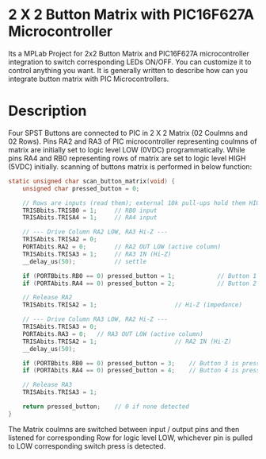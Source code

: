 # 2 X 2 Button Matrix with PIC16F627A Microcontroller
Its a MPLab Project for 2x2 Button Matrix and PIC16F627A microcontroller integration to switch corresponding LEDs ON/OFF. You can customize it to control anything you want. It is generally written to describe how can you integrate button matrix with  PIC Microcontrollers.

# Description
Four SPST Buttons are connected to PIC in 2 X 2 Matrix (02 Coulmns and 02 Rows). Pins RA2 and RA3 of PIC microcontroller representing coulmns of matrix are initially set to logic level LOW (0VDC) programmatically. While pins RA4 and RB0 representing rows of matrix are set to logic level HIGH (5VDC) initially.
scanning of buttons matrix is performed in below function:
```C Code
static unsigned char scan_button_matrix(void) {
    unsigned char pressed_button = 0;

    // Rows are inputs (read them); external 10k pull-ups hold them HIGH
    TRISBbits.TRISB0 = 1;     // RB0 input
    TRISAbits.TRISA4 = 1;     // RA4 input

    // --- Drive Column RA2 LOW, RA3 Hi-Z ---
    TRISAbits.TRISA2 = 0;
    PORTAbits.RA2 = 0;        // RA2 OUT LOW (active column)
    TRISAbits.TRISA3 = 1;     // RA3 IN (Hi-Z)
    __delay_us(50);           // settle

    if (PORTBbits.RB0 == 0) pressed_button = 1;            // Button 1 is pressed RB0-RA2
    if (PORTAbits.RA4 == 0) pressed_button = 2;            // Button 2 is pressed RA4-RA2

    // Release RA2
    TRISAbits.TRISA2 = 1;                      // Hi-Z (impedance)

    // --- Drive Column RA3 LOW, RA2 Hi-Z ---
    TRISAbits.TRISA3 = 0;
    PORTAbits.RA3 = 0;   // RA3 OUT LOW (active column)
    TRISAbits.TRISA2 = 1;                      // RA2 IN (Hi-Z)
    __delay_us(50);

    if (PORTBbits.RB0 == 0) pressed_button = 3;    // Button 3 is pressed (RB0-RA3)
    if (PORTAbits.RA4 == 0) pressed_button = 4;    // Button 4 is pressed (RA4-RA3)

    // Release RA3
    TRISAbits.TRISA3 = 1;

    return pressed_button;    // 0 if none detected
}
```


The Matrix coulmns are switched between input / output pins and then listened for corresponding Row for logic level LOW, whichever pin is pulled to LOW corresponding switch press is detected. 

